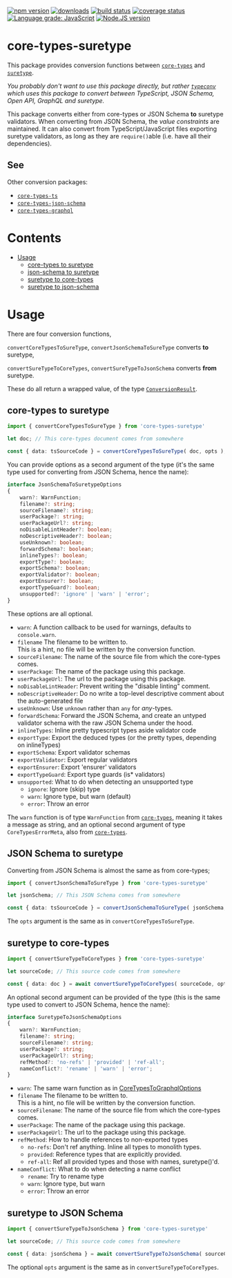 [![npm version][npm-image]][npm-url]
[![downloads][downloads-image]][npm-url]
[![build status][build-image]][build-url]
[![coverage status][coverage-image]][coverage-url]
[![Language grade: JavaScript][lgtm-image]][lgtm-url]
[![Node.JS version][node-version]][node-url]


# core-types-suretype

This package provides conversion functions between [`core-types`][core-types-github-url] and [`suretype`][suretype-github-url].

*You probably don't want to use this package directly, but rather [`typeconv`][typeconv-github-url] which uses this package to convert between TypeScript, JSON Schema, Open API, GraphQL and suretype.*

This package converts either from core-types or JSON Schema **to** suretype validators. When converting from JSON Schema, the *value constraints* are maintained. It can also convert from TypeScript/JavaScript files exporting suretype validators, as long as they are `require()`able (i.e. have all their dependencies).


## See

Other conversion packages:
 * [`core-types-ts`][core-types-ts-github-url]
 * [`core-types-json-schema`][core-types-json-schema-github-url]
 * [`core-types-graphql`][core-types-graphql-github-url]


# Contents

 * [Usage](#usage)
   * [core-types to suretype](#core-types-to-suretype)
   * [json-schema to suretype](#json-schema-to-suretype)
   * [suretype to core-types](#suretype-to-core-types)
   * [suretype to json-schema](#suretype-to-json-schema)


# Usage

There are four conversion functions,

`convertCoreTypesToSureType`, `convertJsonSchemaToSureType` converts **to** suretype,

`convertSureTypeToCoreTypes`, `convertSureTypeToJsonSchema` converts **from** suretype.

These do all return a wrapped value, of the type [`ConversionResult`](https://github.com/grantila/core-types#conversion).


## core-types to suretype

```ts
import { convertCoreTypesToSureType } from 'core-types-suretype'

let doc; // This core-types document comes from somewhere

const { data: tsSourceCode } = convertCoreTypesToSureType( doc, opts );
```

You can provide options as a second argument of the type (it's the same type used for converting from JSON Schema, hence the name):

```ts
interface JsonSchemaToSuretypeOptions
{
	warn?: WarnFunction;
	filename?: string;
	sourceFilename?: string;
	userPackage?: string;
	userPackageUrl?: string;
	noDisableLintHeader?: boolean;
	noDescriptiveHeader?: boolean;
	useUnknown?: boolean;
	forwardSchema?: boolean;
	inlineTypes?: boolean;
	exportType?: boolean;
	exportSchema?: boolean;
	exportValidator?: boolean;
	exportEnsurer?: boolean;
	exportTypeGuard?: boolean;
	unsupported?: 'ignore' | 'warn' | 'error';
}
```

These options are all optional.

 * `warn`: A function callback to be used for warnings, defaults to `console.warn`.
 * `filename` The filename to be written to.<br />This is a hint, no file will be written by the conversion function.
 * `sourceFilename`: The name of the source file from which the core-types comes.
 * `userPackage`: The name of the package using this package.
 * `userPackageUrl`: The url to the package using this package.
 * `noDisableLintHeader`: Prevent writing the "disable linting" comment.
 * `noDescriptiveHeader`: Do no write a top-level descriptive comment about the auto-generated file
 * `useUnknown`: Use `unknown` rather than `any` for *any*-types.
 * `forwardSchema`: Forward the JSON Schema, and create an untyped validator schema with the raw JSON Schema under the hood.
 * `inlineTypes`: Inline pretty typescript types aside validator code
 * `exportType`: Export the deduced types (or the pretty types, depending on inlineTypes)
 * `exportSchema`: Export validator schemas
 * `exportValidator`: Export regular validators
 * `exportEnsurer`: Export 'ensurer' validators
 * `exportTypeGuard`: Export type guards (is* validators)
 * `unsupported`: What to do when detecting an unsupported type
   * `ignore`: Ignore (skip) type
   * `warn`: Ignore type, but warn (default)
   * `error`: Throw an error

The `warn` function is of type `WarnFunction` from [`core-types`][core-types-github-url], meaning it takes a message as string, and an optional second argument of type `CoreTypesErrorMeta`, also from [`core-types`][core-types-github-url].


## JSON Schema to suretype

Converting from JSON Schema is almost the same as from core-types;

```ts
import { convertJsonSchemaToSureType } from 'core-types-suretype'

let jsonSchema; // This JSON Schema comes from somewhere

const { data: tsSourceCode } = convertJsonSchemaToSureType( jsonSchema, opts );
```

The `opts` argument is the same as in `convertCoreTypesToSureType`.


## suretype to core-types

```ts
import { convertSureTypeToCoreTypes } from 'core-types-suretype'

let sourceCode; // This source code comes from somewhere

const { data: doc } = await convertSureTypeToCoreTypes( sourceCode, opts );
```

An optional second argument can be provided of the type (this is the same type used to convert to JSON Schema, hence the name):

```ts
interface SuretypeToJsonSchemaOptions
{
	warn?: WarnFunction;
	filename?: string;
	sourceFilename?: string;
	userPackage?: string;
	userPackageUrl?: string;
	refMethod?: 'no-refs' | 'provided' | 'ref-all';
	nameConflict?: 'rename' | 'warn' | 'error';
}
```

 * `warn`: The same warn function as in [CoreTypesToGraphqlOptions](#core-types-to-graphql)
 * `filename` The filename to be written to.<br />This is a hint, no file will be written by the conversion function.
 * `sourceFilename`: The name of the source file from which the core-types comes.
 * `userPackage`: The name of the package using this package.
 * `userPackageUrl`: The url to the package using this package.
 * `refMethod`: How to handle references to non-exported types
   * `no-refs`: Don't ref anything. Inline all types to monolith types.
   * `provided`: Reference types that are explicitly provided.
   * `ref-all`: Ref all provided types and those with names, suretype()'d.
 * `nameConflict`: What to do when detecting a name conflict
   * `rename`: Try to rename type
   * `warn`: Ignore type, but warn
   * `error`: Throw an error


## suretype to JSON Schema

```ts
import { convertSureTypeToJsonSchema } from 'core-types-suretype'

let sourceCode; // This source code comes from somewhere

const { data: jsonSchema } = await convertSureTypeToJsonSchema( sourceCode, opts );
```

The optional `opts` argument is the same as in `convertSureTypeToCoreTypes`.



[npm-image]: https://img.shields.io/npm/v/core-types-suretype.svg
[npm-url]: https://npmjs.org/package/core-types-suretype
[downloads-image]: https://img.shields.io/npm/dm/core-types-suretype.svg
[build-image]: https://img.shields.io/github/workflow/status/grantila/core-types-suretype/Master.svg
[build-url]: https://github.com/grantila/core-types-suretype/actions?query=workflow%3AMaster
[coverage-image]: https://coveralls.io/repos/github/grantila/core-types-suretype/badge.svg?branch=master
[coverage-url]: https://coveralls.io/github/grantila/core-types-suretype?branch=master
[lgtm-image]: https://img.shields.io/lgtm/grade/javascript/g/grantila/core-types-suretype.svg?logo=lgtm&logoWidth=18
[lgtm-url]: https://lgtm.com/projects/g/grantila/core-types-suretype/context:javascript
[node-version]: https://img.shields.io/node/v/core-types-suretype
[node-url]: https://nodejs.org/en/

[suretype-github-url]: https://github.com/grantila/suretype
[typeconv-github-url]: https://github.com/grantila/typeconv
[core-types-github-url]: https://github.com/grantila/core-types
[core-types-ts-github-url]: https://github.com/grantila/core-types-ts
[core-types-graphql-github-url]: https://github.com/grantila/core-types-graphql
[core-types-json-schema-github-url]: https://github.com/grantila/core-types-json-schema
